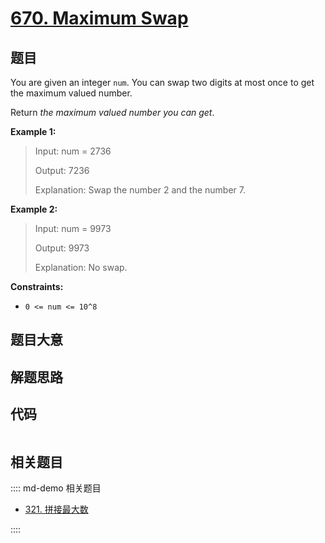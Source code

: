 # [670. Maximum Swap](https://leetcode.com/problems/maximum-swap/)

## 题目

You are given an integer `num`. You can swap two digits at most once to get
the maximum valued number.

Return _the maximum valued number you can get_.

**Example 1:**

> Input: num = 2736
>
> Output: 7236
>
> Explanation: Swap the number 2 and the number 7.

**Example 2:**

> Input: num = 9973
>
> Output: 9973
>
> Explanation: No swap.

**Constraints:**

- `0 <= num <= 10^8`

## 题目大意

## 解题思路

## 代码

```javascript

```

## 相关题目

:::: md-demo 相关题目

- [321. 拼接最大数](https://leetcode.com/problems/create-maximum-number)

::::
